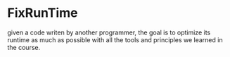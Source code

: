 # FixRunTime

given a code writen by another programmer, the goal is to optimize its runtime as much as possible with all the tools and principles we learned in the course.
